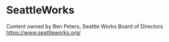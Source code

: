 # SeattleWorks
Content owned by Ben Peters, Seattle Works Board of Directors
https://www.seattleworks.org/
